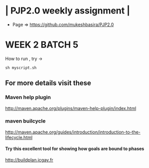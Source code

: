 | PJP2.0 weekly assignment |
========================

* Page => https://github.com/mukeshbasira/PJP2.0

# WEEK 2 BATCH 5
How to run , try ->
```
sh myscript.sh
```
## For more details visit these
### Maven help plugin
http://maven.apache.org/plugins/maven-help-plugin/index.html
### maven builcycle
http://maven.apache.org/guides/introduction/introduction-to-the-lifecycle.html
#### Try this excellent tool for showing how goals are bound to phases
http://buildplan.jcgay.fr
